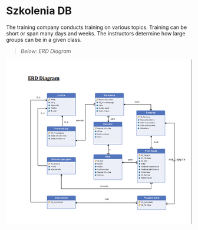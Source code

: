 # Szkolenia DB

The training company conducts training on various topics. Training can be short or
span many days and weeks. The instructors determine how large groups can be in a given class.

> _Below: ERD Diagram_

![ERD](./ERD.png)

